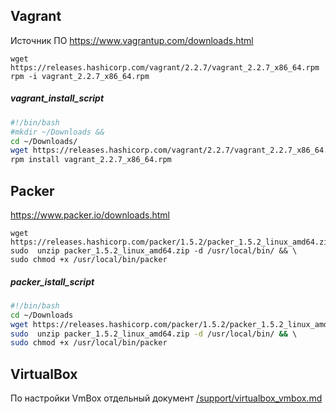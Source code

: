 ## Vagrant  
Источник ПО https://www.vagrantup.com/downloads.html  
```
wget https://releases.hashicorp.com/vagrant/2.2.7/vagrant_2.2.7_x86_64.rpm  
rpm -i vagrant_2.2.7_x86_64.rpm  
```
##### vagrant_install_script
```bash  
#!/bin/bash  
#mkdir ~/Downloads &&  
cd ~/Downloads/  
wget https://releases.hashicorp.com/vagrant/2.2.7/vagrant_2.2.7_x86_64.rpm  
rpm install vagrant_2.2.7_x86_64.rpm  
```

## Packer  
https://www.packer.io/downloads.html  
```
wget https://releases.hashicorp.com/packer/1.5.2/packer_1.5.2_linux_amd64.zip  
sudo  unzip packer_1.5.2_linux_amd64.zip -d /usr/local/bin/ && \
sudo chmod +x /usr/local/bin/packer
```
##### packer_istall_script
```bash  
#!/bin/bash  
cd ~/Downloads  
wget https://releases.hashicorp.com/packer/1.5.2/packer_1.5.2_linux_amd64.zip  
sudo  unzip packer_1.5.2_linux_amd64.zip -d /usr/local/bin/ && \  
sudo chmod +x /usr/local/bin/packer  
```  

## VirtualBox  
По настройки VmBox отдельный документ [/support/virtualbox_vmbox.md](https://github.com/dbudakov/support/blob/master/virtualbox_vmbox.md)  

